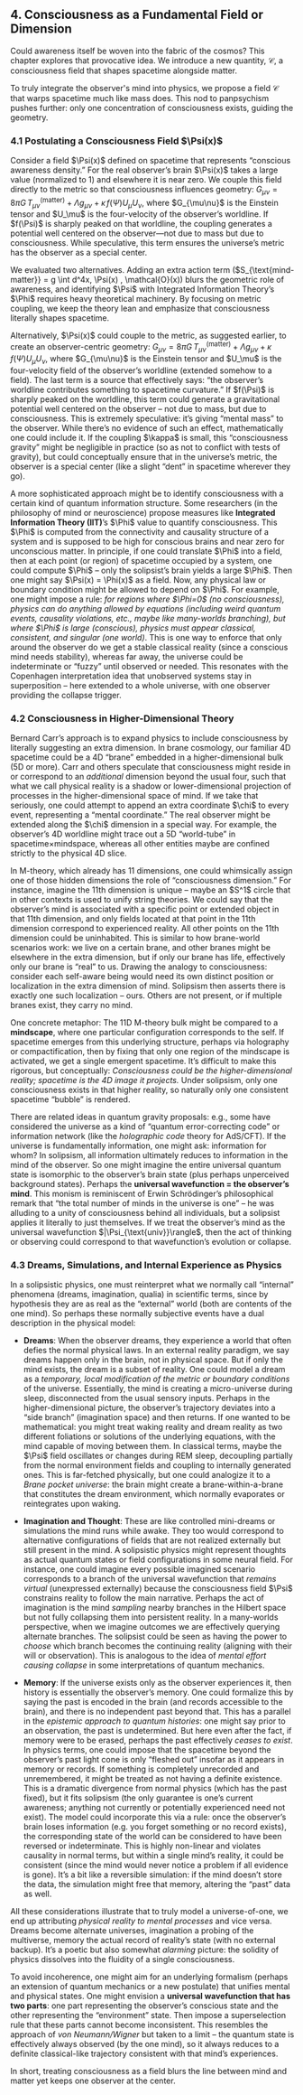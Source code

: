 ## 4. Consciousness as a Fundamental Field or Dimension

Could awareness itself be woven into the fabric of the cosmos? This chapter explores that provocative idea. We introduce a new quantity, $\mathcal{C}$, a consciousness field that shapes spacetime alongside matter.

To truly integrate the observer's mind into physics, we propose a field $\mathcal{C}$ that warps spacetime much like mass does. This nod to panpsychism pushes further: only one concentration of consciousness exists, guiding the geometry.

### 4.1 Postulating a Consciousness Field \$\Psi(x)\$

Consider a field \$\Psi(x)\$ defined on spacetime that represents “conscious awareness density.” For the real observer’s brain \$\Psi(x)\$ takes a large value (normalized to 1) and elsewhere it is near zero. We couple this field directly to the metric so that consciousness influences geometry:
$G_{\mu\nu} = 8\pi G\, T_{\mu\nu}^{(\text{matter})} + \Lambda g_{\mu\nu} + \kappa\, f(\Psi) U_\mu U_\nu,$
where \$G_{\mu\nu}\$ is the Einstein tensor and \$U_\mu\$ is the four-velocity of the observer’s worldline. If \$f(\Psi)\$ is sharply peaked on that worldline, the coupling generates a potential well centered on the observer—not due to mass but due to consciousness. While speculative, this term ensures the universe’s metric has the observer as a special center.

We evaluated two alternatives. Adding an extra action term \($S_{\text{mind-matter}} = g \int d^4x\, \Psi(x) \, \mathcal{O}(x)\) blurs the geometric role of awareness, and identifying \$\Psi\$ with Integrated Information Theory’s \$\Phi\$ requires heavy theoretical machinery. By focusing on metric coupling, we keep the theory lean and emphasize that consciousness literally shapes spacetime.

Alternatively, \$\Psi(x)\$ could couple to the metric, as suggested earlier, to create an observer-centric geometry:
$G_{\mu\nu} = 8\pi G\, T_{\mu\nu}^{(\text{matter})} + \Lambda g_{\mu\nu} + \kappa\, f(\Psi) U_\mu U_\nu,$
where \$G\_{\mu\nu}\$ is the Einstein tensor and \$U\_\mu\$ is the four-velocity field of the observer’s worldline (extended somehow to a field). The last term is a source that effectively says: “the observer’s worldline contributes something to spacetime curvature.” If \$f(\Psi)\$ is sharply peaked on the worldline, this term could generate a gravitational potential well centered on the observer – not due to mass, but due to consciousness. This is extremely speculative: it’s giving “mental mass” to the observer. While there’s no evidence of such an effect, mathematically one could include it. If the coupling \$\kappa\$ is small, this “consciousness gravity” might be negligible in practice (so as not to conflict with tests of gravity), but could conceptually ensure that in the universe’s metric, the observer is a special center (like a slight “dent” in spacetime wherever they go).

A more sophisticated approach might be to identify consciousness with a certain kind of quantum information structure. Some researchers (in the philosophy of mind or neuroscience) propose measures like **Integrated Information Theory (IIT)**’s \$\Phi\$ value to quantify consciousness. This \$\Phi\$ is computed from the connectivity and causality structure of a system and is supposed to be high for conscious brains and near zero for unconscious matter. In principle, if one could translate \$\Phi\$ into a field, then at each point (or region) of spacetime occupied by a system, one could compute \$\Phi\$ – only the solipsist’s brain yields a large \$\Phi\$. Then one might say \$\Psi(x) = \Phi(x)\$ as a field. Now, any physical law or boundary condition might be allowed to depend on \$\Phi\$. For example, one might impose a rule: *for regions where \$\Phi=0\$ (no consciousness), physics can do anything allowed by equations (including weird quantum events, causality violations, etc., maybe like many-worlds branching), but where \$\Phi\$ is large (conscious), physics must appear classical, consistent, and singular (one world)*. This is one way to enforce that only around the observer do we get a stable classical reality (since a conscious mind needs stability), whereas far away, the universe could be indeterminate or “fuzzy” until observed or needed. This resonates with the Copenhagen interpretation idea that unobserved systems stay in superposition – here extended to a whole universe, with one observer providing the collapse trigger.

### 4.2 Consciousness in Higher-Dimensional Theory

Bernard Carr’s approach is to expand physics to include consciousness by literally suggesting an extra dimension. In brane cosmology, our familiar 4D spacetime could be a 4D “brane” embedded in a higher-dimensional bulk (5D or more). Carr and others speculate that consciousness might reside in or correspond to an *additional* dimension beyond the usual four, such that what we call physical reality is a shadow or lower-dimensional projection of processes in the higher-dimensional space of mind. If we take that seriously, one could attempt to append an extra coordinate \$\chi\$ to every event, representing a “mental coordinate.” The real observer might be extended along the \$\chi\$ dimension in a special way. For example, the observer’s 4D worldline might trace out a 5D “world-tube” in spacetime×mindspace, whereas all other entities maybe are confined strictly to the physical 4D slice.

In M-theory, which already has 11 dimensions, one could whimsically assign one of those hidden dimensions the role of “consciousness dimension.” For instance, imagine the 11th dimension is unique – maybe an \$S^1\$ circle that in other contexts is used to unify string theories. We could say that the observer’s mind is associated with a specific point or extended object in that 11th dimension, and only fields located at that point in the 11th dimension correspond to experienced reality. All other points on the 11th dimension could be uninhabited. This is similar to how brane-world scenarios work: we live on a certain brane, and other branes might be elsewhere in the extra dimension, but if only our brane has life, effectively only our brane is “real” to us. Drawing the analogy to consciousness: consider each self-aware being would need its own distinct position or localization in the extra dimension of mind. Solipsism then asserts there is exactly one such localization – ours. Others are not present, or if multiple branes exist, they carry no mind.

One concrete metaphor: The 11D M-theory bulk might be compared to a **mindscape**, where one particular configuration corresponds to the self. If spacetime emerges from this underlying structure, perhaps via holography or compactification, then by fixing that only one region of the mindscape is activated, we get a single emergent spacetime. It’s difficult to make this rigorous, but conceptually: *Consciousness could be the higher-dimensional reality; spacetime is the 4D image it projects.* Under solipsism, only one consciousness exists in that higher reality, so naturally only one consistent spacetime “bubble” is rendered.

There are related ideas in quantum gravity proposals: e.g., some have considered the universe as a kind of “quantum error-correcting code” or information network (like the *holographic code* theory for AdS/CFT). If the universe is fundamentally information, one might ask: information for whom? In solipsism, all information ultimately reduces to information in the mind of the observer. So one might imagine the entire universal quantum state is isomorphic to the observer’s brain state (plus perhaps unperceived background states). Perhaps the **universal wavefunction = the observer’s mind**. This monism is reminiscent of Erwin Schrödinger’s philosophical remark that “the total number of minds in the universe is one” – he was alluding to a unity of consciousness behind all individuals, but a solipsist applies it literally to just themselves. If we treat the observer’s mind as the universal wavefunction \$|\Psi\_{\text{univ}}\rangle\$, then the act of thinking or observing could correspond to that wavefunction’s evolution or collapse.

### 4.3 Dreams, Simulations, and Internal Experience as Physics

In a solipsistic physics, one must reinterpret what we normally call “internal” phenomena (dreams, imagination, qualia) in scientific terms, since by hypothesis they are as real as the “external” world (both are contents of the one mind). So perhaps these normally subjective events have a dual description in the physical model:

* **Dreams**: When the observer dreams, they experience a world that often defies the normal physical laws. In an external reality paradigm, we say dreams happen only in the brain, not in physical space. But if only the mind exists, the dream is a subset of reality. One could model a dream as a *temporary, local modification of the metric or boundary conditions* of the universe. Essentially, the mind is creating a micro-universe during sleep, disconnected from the usual sensory inputs. Perhaps in the higher-dimensional picture, the observer’s trajectory deviates into a “side branch” (imagination space) and then returns. If one wanted to be mathematical: you might treat waking reality and dream reality as two different foliations or solutions of the underlying equations, with the mind capable of moving between them. In classical terms, maybe the \$\Psi\$ field oscillates or changes during REM sleep, decoupling partially from the normal environment fields and coupling to internally generated ones. This is far-fetched physically, but one could analogize it to a *Brane pocket universe*: the brain might create a brane-within-a-brane that constitutes the dream environment, which normally evaporates or reintegrates upon waking.

* **Imagination and Thought**: These are like controlled mini-dreams or simulations the mind runs while awake. They too would correspond to alternative configurations of fields that are not realized externally but still present in the mind. A solipsistic physics might represent thoughts as actual quantum states or field configurations in some neural field. For instance, one could imagine every possible imagined scenario corresponds to a branch of the universal wavefunction that *remains virtual* (unexpressed externally) because the consciousness field \$\Psi\$ constrains reality to follow the main narrative. Perhaps the act of imagination is the mind *sampling* nearby branches in the Hilbert space but not fully collapsing them into persistent reality. In a many-worlds perspective, when we imagine outcomes we are effectively querying alternate branches. The solipsist could be seen as having the power to *choose* which branch becomes the continuing reality (aligning with their will or observation). This is analogous to the idea of *mental effort causing collapse* in some interpretations of quantum mechanics.

* **Memory**: If the universe exists only as the observer experiences it, then history is essentially the observer’s memory. One could formalize this by saying the past is encoded in the brain (and records accessible to the brain), and there is no independent past beyond that. This has a parallel in the *epistemic approach to quantum histories*: one might say prior to an observation, the past is undetermined. But here even after the fact, if memory were to be erased, perhaps the past effectively *ceases to exist*. In physics terms, one could impose that the spacetime beyond the observer’s past light cone is only “fleshed out” insofar as it appears in memory or records. If something is completely unrecorded and unremembered, it might be treated as not having a definite existence. This is a dramatic divergence from normal physics (which has the past fixed), but it fits solipsism (the only guarantee is one’s current awareness; anything not currently or potentially experienced need not exist). The model could incorporate this via a rule: once the observer’s brain loses information (e.g. you forget something or no record exists), the corresponding state of the world can be considered to have been reversed or indeterminate. This is highly non-linear and violates causality in normal terms, but within a single mind’s reality, it could be consistent (since the mind would never notice a problem if all evidence is gone). It’s a bit like a reversible simulation: if the mind doesn’t store the data, the simulation might free that memory, altering the “past” data as well.

All these considerations illustrate that to truly model a universe-of-one, we end up attributing *physical reality to mental processes* and vice versa. Dreams become alternate universes, imagination a probing of the multiverse, memory the actual record of reality’s state (with no external backup). It’s a poetic but also somewhat *alarming* picture: the solidity of physics dissolves into the fluidity of a single consciousness.

To avoid incoherence, one might aim for an underlying formalism (perhaps an extension of quantum mechanics or a new postulate) that unifies mental and physical states. One might envision a **universal wavefunction that has two parts**: one part representing the observer’s conscious state and the other representing the “environment” state. Then impose a superselection rule that these parts cannot become inconsistent. This resembles the approach of *von Neumann/Wigner* but taken to a limit – the quantum state is effectively always observed (by the one mind), so it always reduces to a definite classical-like trajectory consistent with that mind’s experiences.

In short, treating consciousness as a field blurs the line between mind and matter yet keeps one observer at the center.
